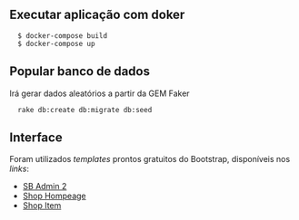 ## Executar aplicação com doker

```
  $ docker-compose build
  $ docker-compose up
```

## Popular banco de dados

Irá gerar dados aleatórios a partir da GEM Faker

```
  rake db:create db:migrate db:seed
```

## Interface

Foram utilizados *templates* prontos gratuitos do Bootstrap, disponíveis nos *links*:

* [SB Admin 2](https://startbootstrap.com/theme/sb-admin-2)
* [Shop Hompeage](https://startbootstrap.com/template/shop-homepage)
* [Shop Item](https://startbootstrap.com/template/shop-item)